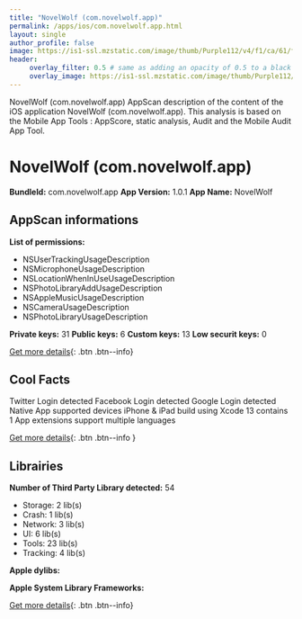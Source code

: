 ```yaml
---
title: "NovelWolf (com.novelwolf.app)"
permalink: /apps/ios/com.novelwolf.app.html
layout: single
author_profile: false
image: https://is1-ssl.mzstatic.com/image/thumb/Purple112/v4/f1/ca/61/f1ca6103-33d4-c189-b832-d55b37c590ff/AppIcon-0-0-1x_U007emarketing-0-0-0-7-0-0-sRGB-0-0-0-GLES2_U002c0-512MB-85-220-0-0.png/512x512bb.jpg
header: 
     overlay_filter: 0.5 # same as adding an opacity of 0.5 to a black background
     overlay_image: https://is1-ssl.mzstatic.com/image/thumb/Purple112/v4/f1/ca/61/f1ca6103-33d4-c189-b832-d55b37c590ff/AppIcon-0-0-1x_U007emarketing-0-0-0-7-0-0-sRGB-0-0-0-GLES2_U002c0-512MB-85-220-0-0.png/512x512bb.jpg
---
```

NovelWolf (com.novelwolf.app) AppScan description of the content of the iOS application NovelWolf (com.novelwolf.app). This analysis is based on the Mobile App Tools : AppScore, static analysis, Audit and the Mobile Audit App Tool.

# NovelWolf (com.novelwolf.app)

**BundleId:** com.novelwolf.app
**App Version:** 1.0.1
**App Name:** NovelWolf


## AppScan informations 

**List of permissions:** 
- NSUserTrackingUsageDescription
- NSMicrophoneUsageDescription
- NSLocationWhenInUseUsageDescription
- NSPhotoLibraryAddUsageDescription
- NSAppleMusicUsageDescription
- NSCameraUsageDescription
- NSPhotoLibraryUsageDescription
  
  
**Private keys:** 31
**Public keys:** 6
**Custom keys:** 13
**Low securit keys:** 0
  
[Get more details](/pricing.html){: .btn .btn--info}

## Cool Facts

Twitter Login detected
Facebook Login detected
Google Login detected
Native App
supported devices iPhone & iPad
build using Xcode 13
contains 1 App extensions
support multiple languages
  
[Get more details](/pricing.html){: .btn .btn--info }

## Librairies 
**Number of Third Party Library detected:** 54
- Storage: 2 lib(s)
- Crash: 1 lib(s)
- Network: 3 lib(s)
- UI: 6 lib(s)
- Tools: 23 lib(s)
- Tracking: 4 lib(s)


**Apple dylibs:**


**Apple System Library Frameworks:**


  
[Get more details](/pricing.html){: .btn .btn--info}

